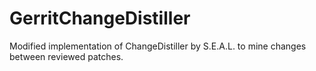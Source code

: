 # GerritChangeDistiller
Modified implementation of ChangeDistiller by S.E.A.L. to mine changes between reviewed patches.
